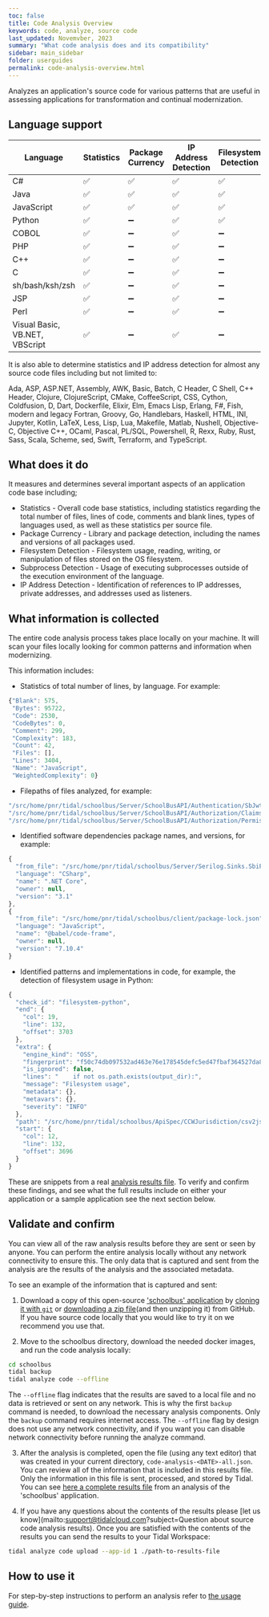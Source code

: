 ```yaml
---
toc: false
title: Code Analysis Overview
keywords: code, analyze, source code
last_updated: Novemvber, 2023
summary: "What code analysis does and its compatibility"
sidebar: main_sidebar
folder: userguides
permalink: code-analysis-overview.html
---
```


Analyzes an application's source code for various patterns that are useful in assessing applications for transformation and continual modernization.

## Language support

|                        Language | Statistics  | Package Currency  | IP Address Detection  | Filesystem Detection  | Subprocess Detection  |
|---------------------------------|-------------|-------------------|-----------------------|-----------------------|-----------------------|
|                              C# |      ✅     |         ✅        |           ✅          |           ✅          |           ✅          |
|                            Java |      ✅     |         ✅        |           ✅          |           ✅          |           ✅          |
|                      JavaScript |      ✅     |         ✅        |           ✅          |           ✅          |           ✅          |
|                          Python |      ✅     |         ➖        |           ✅          |           ✅          |           ✅          |
|                           COBOL |      ✅     |         ➖        |           ✅          |           ➖          |           ➖          |
|                             PHP |      ✅     |         ➖        |           ✅          |           ➖          |           ➖          |
|                             C++ |      ✅     |         ➖        |           ✅          |           ➖          |           ➖          |
|                               C |      ✅     |         ➖        |           ✅          |           ➖          |           ➖          |
|                 sh/bash/ksh/zsh |      ✅     |         ➖        |           ✅          |           ➖          |           ➖          |
|                             JSP |      ✅     |         ➖        |           ✅          |           ➖          |           ➖          |
|                            Perl |      ✅     |         ➖        |           ✅          |           ➖          |           ➖          |
| Visual Basic, VB.NET, VBScript  |      ✅     |         ➖        |           ✅          |           ➖          |           ➖          |

It is also able to determine statistics and IP address detection for almost any source code files including but not limited to:

Ada, ASP, ASP.NET, Assembly, AWK, Basic, Batch, C Header, C Shell, C++ Header, Clojure, ClojureScript, CMake, CoffeeScript, CSS, Cython, Coldfusion, D, Dart, Dockerfile, Elixir, Elm, Emacs Lisp, Erlang, F#, Fish, modern and legacy Fortran, Groovy, Go, Handlebars, Haskell, HTML, INI, Jupyter, Kotlin, LaTeX, Less, Lisp, Lua, Makefile, Matlab, Nushell, Objective-C, Objective C++, OCaml, Pascal, PL/SQL, Powershell, R, Rexx, Ruby, Rust, Sass, Scala, Scheme, sed, Swift, Terraform, and TypeScript.

## What does it do

It measures and determines several important aspects of an application code base including;

- Statistics - Overall code base statistics, including statistics regarding the total number of files, lines of code, comments and blank lines, types of languages used, as well as these statistics per source file.
- Package Currency - Library and package detection, including the names and versions of all packages used.
- Filesystem Detection - Filesystem usage, reading, writing, or manipulation of files stored on the OS filesystem.
- Subprocess Detection - Usage of executing subprocesses outside of the execution environment of the language.
- IP Address Detection -  Identification of references to IP addresses, private addresses, and addresses used as listeners.

## What information is collected
The entire code analysis process takes place locally on your machine. It will scan your files locally looking for common patterns and information when modernizing.

This information includes:

- Statistics of total number of lines, by language. For example:
```javascript
{"Blank": 575,
 "Bytes": 95722,
 "Code": 2530,
 "CodeBytes": 0,
 "Comment": 299,
 "Complexity": 183,
 "Count": 42,
 "Files": [],
 "Lines": 3404,
 "Name": "JavaScript",
 "WeightedComplexity": 0}
```

- Filepaths of files analyzed, for example:
```javascript
"/src/home/pnr/tidal/schoolbus/Server/SchoolBusAPI/Authentication/SbJwtBearerEvents.cs",
"/src/home/pnr/tidal/schoolbus/Server/SchoolBusAPI/Authorization/ClaimsPrincipalExtensions.cs",
"/src/home/pnr/tidal/schoolbus/Server/SchoolBusAPI/Authorization/PermissionHandler.cs",
```

- Identified software dependencies package names, and versions, for example:
```javascript
{
  "from_file": "/src/home/pnr/tidal/schoolbus/Server/Serilog.Sinks.SbiPostgreSql/Serilog.Sinks.SbiPostgreSql.csproj",
  "language": "CSharp",
  "name": ".NET Core",
  "owner": null,
  "version": "3.1"
},
{
  "from_file": "/src/home/pnr/tidal/schoolbus/client/package-lock.json",
  "language": "JavaScript",
  "name": "@babel/code-frame",
  "owner": null,
  "version": "7.10.4"
}
```

- Identified patterns and implementations in code, for example, the detection of filesystem usage in Python:
```javascript
{
  "check_id": "filesystem-python",
  "end": {
    "col": 19,
    "line": 132,
    "offset": 3703
  },
  "extra": {
    "engine_kind": "OSS",
    "fingerprint": "f50c74db097532ad463e76e178545defc5ed47fbaf364527da876a75e33481708f97308217f2364b57a9986f939c65030a21853622be9380d16c08940a95cbb6_0",
    "is_ignored": false,
    "lines": "    if not os.path.exists(output_dir):",
    "message": "Filesystem usage",
    "metadata": {},
    "metavars": {},
    "severity": "INFO"
  },
  "path": "/src/home/pnr/tidal/schoolbus/ApiSpec/CCWJurisdiction/csv2json.py",
  "start": {
    "col": 12,
    "line": 132,
    "offset": 3696
  }
}
```

These are snippets from a real [analysis results file](./code-analysis-20231205-123731-all.json). To verify and confirm these findings, and see what the full results include on either your application or a sample application see the next section below.
## Validate and confirm
You can view all of the raw analysis results before they are sent or seen by anyone. You can perform the entire analysis locally without any network connectivity to ensure this.
The only data that is captured and sent from the analysis are the results of the analysis and the associated metadata.

To see an example of the information that is captured and sent:

1. Download a copy of this open-source ['schoolbus' application](https://github.com/tidalmigrations/schoolbus) by [cloning it with `git`](https://help.github.com/en/github/creating-cloning-and-archiving-repositories/cloning-a-repository) or [downloading a zip file](https://docs.github.com/en/repositories/working-with-files/using-files/downloading-source-code-archives#downloading-source-code-archives-from-the-repository-view)(and then unzipping it) from GitHub. If you have source code locally that you would like to try it on we recommend you use that.

2. Move to the schoolbus directory, download the needed docker images, and run the code analysis locally:
```bash
cd schoolbus
tidal backup
tidal analyze code --offline
```
The `--offline` flag indicates that the results are saved to a local file and no data is retrieved or sent on any network. This is why the first `backup` command is needed, to download the necessary analysis components. Only the `backup` command requires internet access. The `--offline` flag by design does not use any network connectivity, and if you want you can disable network connectivity before running the analyze command.

3. After the analysis is completed, open the file (using any text editor) that was created in your current directory, `code-analysis-<DATE>-all.json`. You can review all of the information that is included in this results file. Only the information in this file is sent, processed, and stored by Tidal.
You can see [here a complete results file](./code-analysis-20231205-123731-all.json) from an analysis of the 'schoolbus' application.

4. If you have any questions about the contents of the results please [let us know](mailto:support@tidalcloud.com?subject=Question about source code analysis results). Once you are satisfied with the contents of the results you can send the results to your Tidal Workspace:
```bash
tidal analyze code upload --app-id 1 ./path-to-results-file
```

## How to use it
For step-by-step instructions to perform an analysis refer to [the usage guide](/analyze-source-code.html).
